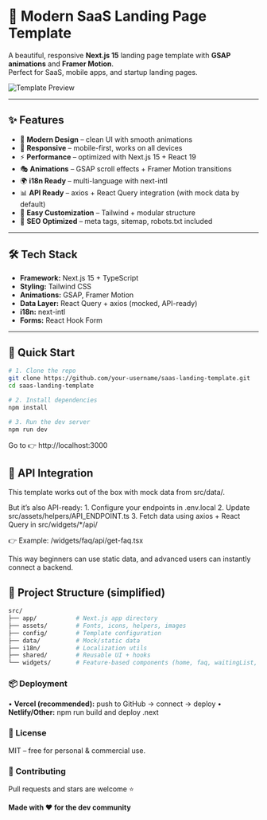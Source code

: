 # 🚀 Modern SaaS Landing Page Template

A beautiful, responsive **Next.js 15** landing page template with **GSAP animations** and **Framer Motion**.  
Perfect for SaaS, mobile apps, and startup landing pages.

![Template Preview](https://via.placeholder.com/800x400/FF6B6B/FFFFFF?text=Modern+SaaS+Landing+Page)

---

## ✨ Features

- 🎨 **Modern Design** – clean UI with smooth animations
- 📱 **Responsive** – mobile-first, works on all devices
- ⚡ **Performance** – optimized with Next.js 15 + React 19
- 🎭 **Animations** – GSAP scroll effects + Framer Motion transitions
- 🌍 **i18n Ready** – multi-language with next-intl
- 📊 **API Ready** – axios + React Query integration (with mock data by default)
- 🔧 **Easy Customization** – Tailwind + modular structure
- 🎯 **SEO Optimized** – meta tags, sitemap, robots.txt included

---

## 🛠 Tech Stack

- **Framework:** Next.js 15 + TypeScript
- **Styling:** Tailwind CSS
- **Animations:** GSAP, Framer Motion
- **Data Layer:** React Query + axios (mocked, API-ready)
- **i18n:** next-intl
- **Forms:** React Hook Form

---

## 🚀 Quick Start

```bash
# 1. Clone the repo
git clone https://github.com/your-username/saas-landing-template.git
cd saas-landing-template

# 2. Install dependencies
npm install

# 3. Run the dev server
npm run dev
```

Go to 👉 http://localhost:3000

## 📡 API Integration

This template works out of the box with mock data from src/data/.

But it’s also API-ready: 1. Configure your endpoints in .env.local 2. Update src/assets/helpers/API_ENDPOINT.ts 3. Fetch data using axios + React Query in src/widgets/\*/api/

👉 Example: /widgets/faq/api/get-faq.tsx

This way beginners can use static data, and advanced users can instantly connect a backend.

## 📁 Project Structure (simplified)

```bash
src/
├── app/           # Next.js app directory
├── assets/        # Fonts, icons, helpers, images
├── config/        # Template configuration
├── data/          # Mock/static data
├── i18n/          # Localization utils
├── shared/        # Reusable UI + hooks
└── widgets/       # Feature-based components (home, faq, waitingList, etc.)
```

### 📦 Deployment
• **Vercel (recommended):** push to GitHub → connect → deploy
• **Netlify/Other:** npm run build and deploy .next


### 📝 License

MIT – free for personal & commercial use.

### 🤝 Contributing

Pull requests and stars are welcome ⭐

**Made with ❤️ for the dev community**
